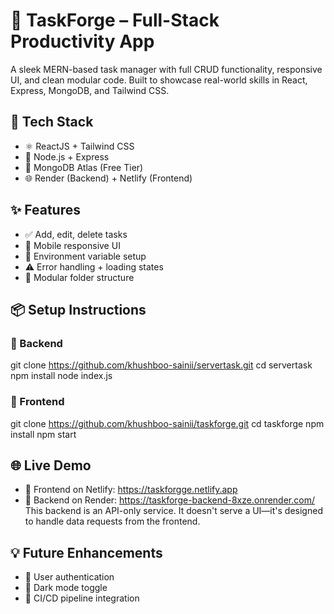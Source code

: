 # 🧠 TaskForge – Full-Stack Productivity App

A sleek MERN-based task manager with full CRUD functionality, responsive UI, and clean modular code. Built to showcase real-world skills in React, Express, MongoDB, and Tailwind CSS.

## 🚀 Tech Stack
- ⚛️ ReactJS + Tailwind CSS
- 🧠 Node.js + Express
- 🍃 MongoDB Atlas (Free Tier)
- 🌐 Render (Backend) + Netlify (Frontend)

## ✨ Features
- ✅ Add, edit, delete tasks
- 📱 Mobile responsive UI
- 🔐 Environment variable setup
- ⚠️ Error handling + loading states
- 🧩 Modular folder structure

## 📦 Setup Instructions

### 🔧 Backend
git clone https://github.com/khushboo-sainii/servertask.git
cd servertask
npm install
node index.js

### 🎨 Frontend
git clone https://github.com/khushboo-sainii/taskforge.git
cd taskforge
npm install
npm start

## 🌐 Live Demo
- 🔗 Frontend on Netlify: https://taskforgge.netlify.app
- 🔗 Backend on Render: https://taskforge-backend-8xze.onrender.com/
      This backend is an API-only service. It doesn't serve a UI—it's designed to handle data requests from the frontend.

## 💡 Future Enhancements
- 🔐 User authentication
- 🌙 Dark mode toggle
- 🚀 CI/CD pipeline integration












